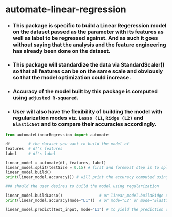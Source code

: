 # automate-linear-regression

- ### This package is specific to build a Linear Regeression model on the dataset passed as the parameter with its features as well as label to be regressed against. And as such it goes without saying that the analysis and the feature engineering has already been done on the dataset.
    
- ### This package will standardize the data via StandardScaler() so that all features can be on the same scale and obviously so that the model optimization could increase.

- ### Accuracy of the model built by this package is computed using `adjusted R-squared`.

- ### User will also have the flexibility of building the model with regularization modes viz. `Lasso (L1`, `Ridge (L2)` and `ElasticNet` and to compare their accuracies accordingly.


```python
from automateLinearRegression import automate

df        # the dataset you want to build the model of
features  # df's features
label     # df's label

linear_model = automate(df, features, label)
linear_model.split(testSize = 0.15) # first and foremost step is to split the features and label into train and test subdata
linear_model.build()
print(linear_model.accuracy()) # will print the accuracy computed using adjusted R-squared
```


```python
### should the user desires to build the model using regularization

linear_model.buildLasso()                # or linear_model.buildRidge or linear_model.buildElasticNet
print(linear_model.accuracy(mode="L1"))  # or mode="L2" or mode="Elastic"
```


```python
linear_model.predict(test_input, mode="L1") # to yield the prediction outcome
```
